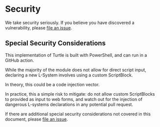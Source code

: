 # Security

We take security seriously.  If you believe you have discovered a vulnerability, please [file an issue](https://github.com/PowerShellWeb/Turtle/issues).

## Special Security Considerations

This implementation of Turtle is built with PowerShell, and can run in a GitHub action.

While the majority of the module does not allow for direct script input, declaring a new L-System involves using a custom ScriptBlock.

In theory, this could be a code injection vector.

In practice, this a simple risk to mitigate:  do not allow custom ScriptBlocks to provided as input to web forms, and watch out for the injection of dangerous L-systems declarations in any potential pull request.

If there are additional special security considerations not covered in this document, please [file an issue](https://github.com/PowerShellWeb/Turtle/issues).